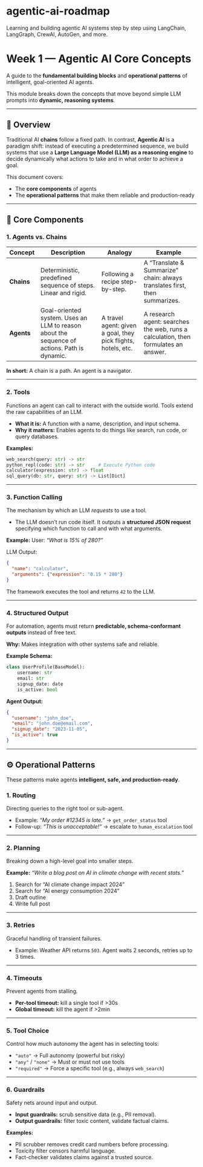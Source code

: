 # agentic-ai-roadmap
Learning and building agentic AI systems step by step using LangChain, LangGraph, CrewAI, AutoGen, and more.


# Week 1 — Agentic AI Core Concepts

A guide to the **fundamental building blocks** and **operational patterns** of intelligent, goal-oriented AI agents.

This module breaks down the concepts that move beyond simple LLM prompts into **dynamic, reasoning systems**.

---

## 🧠 Overview

Traditional AI **chains** follow a fixed path. In contrast, **Agentic AI** is a paradigm shift: instead of executing a predetermined sequence, we build systems that use a **Large Language Model (LLM) as a reasoning engine** to decide dynamically what actions to take and in what order to achieve a goal.

This document covers:

* The **core components** of agents
* The **operational patterns** that make them reliable and production-ready

---

## 🧱 Core Components

### 1. Agents vs. Chains

| Concept    | Description                                                                                 | Analogy                                                       | Example                                                                            |
| ---------- | ------------------------------------------------------------------------------------------- | ------------------------------------------------------------- | ---------------------------------------------------------------------------------- |
| **Chains** | Deterministic, predefined sequence of steps. Linear and rigid.                              | Following a recipe step-by-step.                              | A “Translate & Summarize” chain: always translates first, then summarizes.         |
| **Agents** | Goal-oriented system. Uses an LLM to reason about the sequence of actions. Path is dynamic. | A travel agent: given a goal, they pick flights, hotels, etc. | A research agent: searches the web, runs a calculation, then formulates an answer. |

**In short:** A chain is a path. An agent is a navigator.

---

### 2. Tools

Functions an agent can call to interact with the outside world. Tools extend the raw capabilities of an LLM.

* **What it is:** A function with a name, description, and input schema.
* **Why it matters:** Enables agents to do things like search, run code, or query databases.

**Examples:**

```python
web_search(query: str) -> str
python_repl(code: str) -> str     # Execute Python code
calculator(expression: str) -> float
sql_query(db: str, query: str) -> List[Dict]
```

---

### 3. Function Calling

The mechanism by which an LLM *requests* to use a tool.

* The LLM doesn’t run code itself. It outputs a **structured JSON request** specifying which function to call and with what arguments.

**Example:**
User: *“What is 15% of 280?”*

LLM Output:

```json
{
  "name": "calculator",
  "arguments": {"expression": "0.15 * 280"}
}
```

The framework executes the tool and returns `42` to the LLM.

---

### 4. Structured Output

For automation, agents must return **predictable, schema-conformant outputs** instead of free text.

**Why:** Makes integration with other systems safe and reliable.

**Example Schema:**

```python
class UserProfile(BaseModel):
    username: str
    email: str
    signup_date: date
    is_active: bool
```

**Agent Output:**

```json
{
  "username": "john_doe",
  "email": "john.doe@email.com",
  "signup_date": "2023-11-05",
  "is_active": true
}
```

---

## ⚙️ Operational Patterns

These patterns make agents **intelligent, safe, and production-ready**.

### 1. Routing

Directing queries to the right tool or sub-agent.

* Example: *“My order #12345 is late.”* → `get_order_status` tool
* Follow-up: *“This is unacceptable!”* → escalate to `human_escalation` tool

---

### 2. Planning

Breaking down a high-level goal into smaller steps.

**Example:** *“Write a blog post on AI in climate change with recent stats.”*

1. Search for “AI climate change impact 2024”
2. Search for “AI energy consumption 2024”
3. Draft outline
4. Write full post

---

### 3. Retries

Graceful handling of transient failures.

* Example: Weather API returns `503`. Agent waits 2 seconds, retries up to 3 times.

---

### 4. Timeouts

Prevent agents from stalling.

* **Per-tool timeout:** kill a single tool if >30s
* **Global timeout:** kill the agent if >2min

---

### 5. Tool Choice

Control how much autonomy the agent has in selecting tools:

* `"auto"` → Full autonomy (powerful but risky)
* `"any"` / `"none"` → Must or must not use tools
* `"required"` → Force a specific tool (e.g., always `web_search`)

---

### 6. Guardrails

Safety nets around input and output.

* **Input guardrails:** scrub sensitive data (e.g., PII removal).
* **Output guardrails:** filter toxic content, validate factual claims.

**Examples:**

* PII scrubber removes credit card numbers before processing.
* Toxicity filter censors harmful language.
* Fact-checker validates claims against a trusted source.


